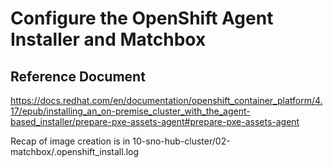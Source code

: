 # Configure the OpenShift Agent Installer and Matchbox

## Reference Document

<https://docs.redhat.com/en/documentation/openshift_container_platform/4.17/epub/installing_an_on-premise_cluster_with_the_agent-based_installer/prepare-pxe-assets-agent#prepare-pxe-assets-agent>

Recap of image creation is in 10-sno-hub-cluster/02-matchbox/.openshift_install.log
